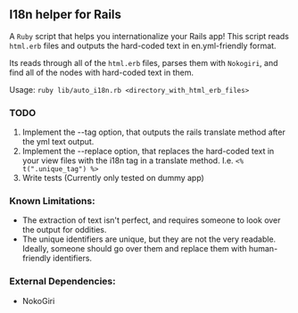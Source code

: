 ## I18n helper for Rails

A `Ruby` script that helps you internationalize your Rails app! This script 
reads `html.erb` files and outputs the hard-coded text in en.yml-friendly format.

Its reads through all of the `html.erb` files, parses them with `Nokogiri`, and
find all of the nodes with hard-coded text in them. 

Usage: `ruby lib/auto_i18n.rb <directory_with_html_erb_files>`


### TODO
1. Implement the --tag option, that outputs the rails translate method after
   the yml text output. 
2. Implement the --replace option, that replaces the hard-coded text in your view
files with the i18n tag in a translate method. I.e. `<% t(".unique_tag") %>`
3. Write tests (Currently only tested on dummy app)

### Known Limitations:
* The extraction of text isn't perfect, and requires someone to look over the
  output for oddities.
* The unique identifiers are unique, but they are not the very readable.
  Ideally, someone should go over them and replace them with human-friendly
  identifiers.


### External Dependencies:
* NokoGiri

